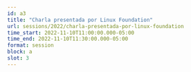 ```yaml
---
id: a3
title: "Charla presentada por Linux Foundation"
url: sessions/2022/charla-presentada-por-linux-foundation
time_start: 2022-11-10T11:00:00.000-05:00
time_end: 2022-11-10T11:30:00.000-05:00
format: session
block: a
slot: 3
---
```


